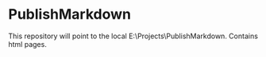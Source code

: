 # PublishMarkdown
This repository will point to the local E:\Projects\PublishMarkdown. Contains html pages.

